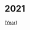 # 2021

[[Year]]

[//begin]: # "Autogenerated link references for markdown compatibility"
[Year]: year "Year"
[//end]: # "Autogenerated link references"